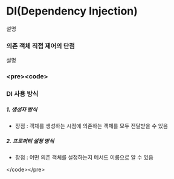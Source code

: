 # DI\(Dependency Injection\)

설명

### 의존 객체 직접 제어의 단점

설명

### &lt;pre&gt;&lt;code&gt;

### DI 사용 방식

##### 1. 생성자 방식

* 장점 : 객체를 생성하는 시점에 의존하는 객체를 모두 전달받을 수 있음

##### 2. 프로퍼티 설정 방식

* 장점 : 어떤 의존 객체를 설정하는지 메서드 이름으로 알 수 있음

&lt;/code&gt;&lt;/pre&gt;

